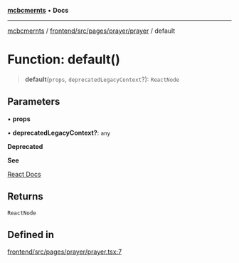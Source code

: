 [**mcbcmernts**](../../../../../../README.md) • **Docs**

---

[mcbcmernts](../../../../../../modules.md) /
[frontend/src/pages/prayer/prayer](../README.md) / default

# Function: default()

> **default**(`props`, `deprecatedLegacyContext`?): `ReactNode`

## Parameters

• **props**

• **deprecatedLegacyContext?**: `any`

**Deprecated**

**See**

[React Docs](https://legacy.reactjs.org/docs/legacy-context.html#referencing-context-in-lifecycle-methods)

## Returns

`ReactNode`

## Defined in

[frontend/src/pages/prayer/prayer.tsx:7](https://github.com/Data-Point-Solutions/mcbcMERNts/blob/e780d98cfaad9d8ffef43e14c4890a3da759d36d/frontend/src/pages/prayer/prayer.tsx#L7)
